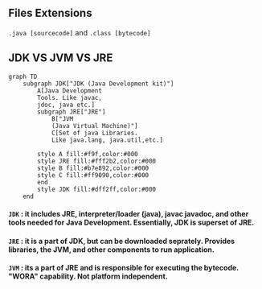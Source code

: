 ## Files Extensions
`.java [sourcecode]` and `.class [bytecode]`

## JDK VS JVM VS JRE

```mermaid
graph TD
    subgraph JDK["JDK (Java Development kit)"]
        A[Java Development 
        Tools. Like javac, 
        jdoc, java etc.]
        subgraph JRE["JRE"]
            B["JVM
            (Java Virtual Machine)"]
            C[Set of java Libraries. 
            Like java.lang, java.util,etc.]
        
        style A fill:#f9f,color:#000
        style JRE fill:#fff2b2,color:#000
        style B fill:#b7e892,color:#000
        style C fill:#ff9090,color:#000
        end
        style JDK fill:#dff2ff,color:#000
    end
```


#### `JDK` : it includes JRE, interpreter/loader (java), javac javadoc, and other tools needed for Java Development. Essentially, JDK is superset of JRE.

#### `JRE` : it is a part of JDK, but can be downloaded seprately. Provides libraries, the JVM, and other components to run application.

#### `JVM` : its a part of JRE and is responsible for executing the bytecode. "WORA" capability. Not platform independent.